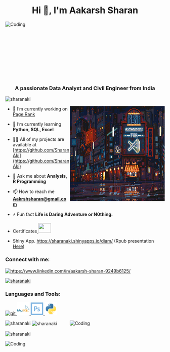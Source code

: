 <h1 align="center">Hi 👋, I'm Aakarsh Sharan</h1>
<img   alt="Coding" width = "1000" height = "200" align = "right" src="https://github.com/SharanAki/SharanAki/blob/main/as.jpg">
<h3 align="center">A passionate Data Analyst and Civil Engineer from India</h3>


<p align="left"> <img src="https://komarev.com/ghpvc/?username=sharanaki&label=Profile%20views&color=0e75b6&style=flat" alt="sharanaki" /> </p>


<a href = "https://sprkl.dev/top-vs-code-extensions-for-developers/"><img   alt="Coding" width = "300" height = "300" align = "right" src="https://github.com/SharanAki/SharanAki/blob/main/gitduck-vs-code-extensions-animation-opt.gif"></a>
- 🔭 I’m currently working on [Page Rank](https://github.com/SharanAki/Page-Rank)

- 🌱 I’m currently learning **Python, SQL, Excel**

- 👨‍💻 All of my projects are available at [https://github.com/SharanAki](https://github.com/SharanAki)

- 💬 Ask me about **Analysis, R Programming**

- 📫 How to reach me **Aakrshsharan@gmail.com**

- ⚡ Fun fact **Life is Daring Adventure or N0thing.**
-  Certificates<a href ="https://github.com/SharanAki/Certificates/tree/main/Certificate" > <img width = "40" height = "30"  src="https://moein.video/wp-content/uploads/2022/05/license-GIF-Certificate-Royalty-Free-Animated-Icon-350px-after-effects-project.gif"  /></a>
- Shiny App. https://sharanaki.shinyapps.io/diam/ (Rpub presentation <a href ="https://rpubs.com/Sharan/PredictingDiamondPrice">Here</a>)

<h3 align="left">Connect with me:</h3>
<p align="left">
  <a href="https://linkedin.com/in/https://www.linkedin.com/in/aakarsh-sharan-9249b6125/" target="blank"><img align="center" src="https://raw.githubusercontent.com/rahuldkjain/github-profile-readme-generator/master/src/images/icons/Social/linked-in-alt.svg" alt="https://www.linkedin.com/in/aakarsh-sharan-9249b6125/" height="30" width="40" /></a>
</p>
<p align="left"> <a href="https://github.com/ryo-ma/github-profile-trophy"><img src="https://github-profile-trophy.vercel.app/?username=sharanaki" alt="sharanaki" /></a> </p>
<h3 align="left">Languages and Tools:</h3>
<p align="left"> <a href="https://git-scm.com/" target="_blank" rel="noreferrer"> <img src="https://www.vectorlogo.zone/logos/git-scm/git-scm-icon.svg" alt="git" width="40" height="40"/> </a> <a href="https://www.mysql.com/" target="_blank" rel="noreferrer"> <img src="https://raw.githubusercontent.com/devicons/devicon/master/icons/mysql/mysql-original-wordmark.svg" alt="mysql" width="40" height="40"/> </a> <a href="https://www.photoshop.com/en" target="_blank" rel="noreferrer"> <img src="https://raw.githubusercontent.com/devicons/devicon/master/icons/photoshop/photoshop-line.svg" alt="photoshop" width="40" height="40"/> </a> <a href="https://www.python.org" target="_blank" rel="noreferrer"> <img src="https://raw.githubusercontent.com/devicons/devicon/master/icons/python/python-original.svg" alt="python" width="40" height="40"/> </a> </p>
<img   alt="Coding" width = "300" height = "200" align = "right" src="https://thepowerpointblog.com/wp-content/uploads/2021/06/Handwave.gif">
<p><img align="left" src="https://github-readme-stats.vercel.app/api/top-langs?username=sharanaki&show_icons=true&locale=en&layout=compact" alt="sharanaki" /></p>

<p>&nbsp;<img align="center" src="https://github-readme-stats.vercel.app/api?username=sharanaki&show_icons=true&locale=en" alt="sharanaki" /></p>

<p><img align="center" src="https://github-readme-streak-stats.herokuapp.com/?user=sharanaki&" alt="sharanaki" /></p>
<img   alt="Coding" width = "1000" height = "50" class = "center" src="https://caccioppoli.com/Gif%20linee%20animate/Spinning_line.gif"> 
